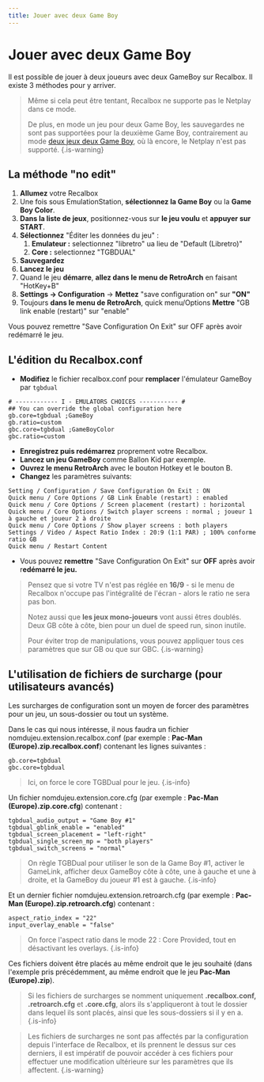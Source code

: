 ```yaml
---
title: Jouer avec deux Game Boy
---
```


# Jouer avec deux Game Boy

Il est possible de jouer à deux joueurs avec deux GameBoy sur Recalbox. Il existe 3 méthodes pour y arriver.


>Même si cela peut être tentant, Recalbox ne supporte pas le Netplay dans ce mode.
>
>De plus, en mode un jeu pour deux Game Boy, les sauvegardes ne sont pas supportées pour la deuxième Game Boy, contrairement au mode [deux jeux deux Game Boy](/fr/tutoriels/jeux/consoles/game-boy/jouer-a-deux-jeux-differents-en-mode-gamelink), où là encore, le Netplay n'est pas supporté.
{.is-warning}

## La méthode "no edit" <a id="la-methode-no-edit"></a>

1. **Allumez** votre Recalbox
2. Une fois sous EmulationStation, **sélectionnez la Game Boy** ou la **Game Boy Color**.
3. **Dans la liste de jeux**, positionnez-vous sur **le jeu voulu** et **appuyer sur START**.
4. **Sélectionnez** "Éditer les données du jeu" :
   1. **Emulateur :** selectionnez "libretro" ua lieu de "Default \(Libretro\)"
   2. **Core :** selectionnez "TGBDUAL"
5. **Sauvegardez**
6. **Lancez le jeu**
7. Quand le jeu **démarre**, **allez dans le menu de RetroArch** en faisant "HotKey+B"
8. **Settings -&gt; Configuration** -&gt; **Mettez** "save configuration on" sur **"ON"**
9. Toujours **dans le menu de RetroArch**, quick menu/Options **Mettre** "GB link enable \(restart\)" sur "enable"

Vous pouvez remettre "Save Configuration On Exit" sur OFF après avoir redémarré le jeu.

## L'édition du Recalbox.conf <a id="lancienne-methode-a-la-dure"></a>

* **Modifiez** le fichier recalbox.conf pour **remplacer** l'émulateur GameBoy par `tgbdual`

```text
# ------------ I - EMULATORS CHOICES ----------- #
## You can override the global configuration here
gb.core=tgbdual ;GameBoy
gb.ratio=custom
gbc.core=tgbdual ;GameBoyColor
gbc.ratio=custom
```

* **Enregistrez puis redémarrez** proprement votre Recalbox. 
* **Lancez un jeu GameBoy** comme Ballon Kid par exemple. 
* **Ouvrez le menu RetroArch** avec le bouton Hotkey et le bouton B. 
* **Changez** les paramètres suivants:

```text
Setting / Configuration / Save Configuration On Exit : ON
Quick menu / Core Options / GB Link Enable (restart) : enabled
Quick menu / Core Options / Screen placement (restart) : horizontal
Quick menu / Core Options / Switch player screens : normal ; joueur 1 à gauche et joueur 2 à droite
Quick menu / Core Options / Show player screens : both players
Settings / Video / Aspect Ratio Index : 20:9 (1:1 PAR) ; 100% conforme ratio GB
Quick menu / Restart Content
```

* Vous pouvez **remettre** "Save Configuration On Exit" sur **OFF** après avoir r**edémarré le jeu.**


>Pensez que si votre TV n'est pas réglée en **16/9** - si le menu de Recalbox n'occupe pas l'intégralité de l'écran - alors le ratio ne sera pas bon.  
>  
>Notez aussi que **les jeux mono-joueurs** vont aussi êtres doublés. Deux GB côte à côte, bien pour un duel de speed run, sinon inutile.  
>  
>Pour éviter trop de manipulations, vous pouvez appliquer tous ces paramètres que sur GB ou que sur GBC.
{.is-warning}

## L'utilisation de fichiers de surcharge \(pour utilisateurs avancés\)

Les surcharges de configuration sont un moyen de forcer des paramètres pour un jeu, un sous-dossier ou tout un système.

Dans le cas qui nous intéresse, il nous faudra un fichier nomdujeu.extension.recalbox.conf \(par exemple : **Pac-Man \(Europe\).zip.recalbox.conf**\) contenant les lignes suivantes :

```text
gb.core=tgbdual
gbc.core=tgbdual
```


>Ici, on force le core TGBDual pour le jeu.
{.is-info}

Un fichier nomdujeu.extension.core.cfg \(par exemple : **Pac-Man \(Europe\).zip.core.cfg**\) contenant :

```text
tgbdual_audio_output = "Game Boy #1"
tgbdual_gblink_enable = "enabled"
tgbdual_screen_placement = "left-right"
tgbdual_single_screen_mp = "both players"
tgbdual_switch_screens = "normal"
```


>On règle TGBDual pour utiliser le son de la Game Boy \#1, activer le GameLink, afficher deux GameBoy côte à côte, une à gauche et une à droite, et la GameBoy du joueur \#1 est à gauche.
{.is-info}

Et un dernier fichier nomdujeu.extension.retroarch.cfg \(par exemple : **Pac-Man \(Europe\).zip.retroarch.cfg**\) contenant :

```text
aspect_ratio_index = "22"
input_overlay_enable = "false"
```


>On force l'aspect ratio dans le mode 22 : Core Provided, tout en désactivant les overlays.
{.is-info}

Ces fichiers doivent être placés au même endroit que le jeu souhaité \(dans l'exemple pris précédemment, au même endroit que le jeu **Pac-Man \(Europe\).zip**\).


>Si les fichiers de surcharges se nomment uniquement **.recalbox.conf, .retroarch.cfg** et **.core.cfg**, alors ils s'appliqueront à tout le dossier dans lequel ils sont placés, ainsi que les sous-dossiers si il y en a.
{.is-info}


>Les fichiers de surcharges ne sont pas affectés par la configuration depuis l'interface de Recalbox, et ils prennent le dessus sur ces derniers, il est impératif de pouvoir accéder à ces fichiers pour effectuer une modification ultérieure sur les paramètres que ils affectent.
{.is-warning}

